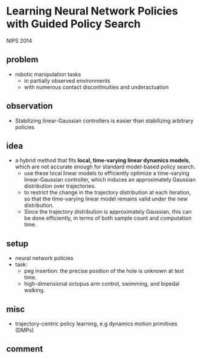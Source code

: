 # Learning Neural Network Policies with Guided Policy Search
NIPS 2014

## problem
* robotic manipulation tasks 
  * in partially observed environments 
  * with numerous contact discontinuities and underactuation

## observation
* Stabilizing linear-Gaussian controllers is easier than stabilizing arbitrary policies

## idea
* a hybrid method that fits **local, time-varying linear dynamics models**, which 
  are not accurate enough for standard model-based policy search. 
  * use these local linear models to efficiently optimize a time-varying linear-Gaussian controller, which 
    induces an approximately Gaussian distribution over trajectories. 
  * to restrict the change in the trajectory distribution at each iteration, so that 
    the time-varying linear model remains valid under the new distribution. 
  * Since the trajectory distribution is approximately Gaussian, this can be done efficiently, 
    in terms of both sample count and computation time.
 
## setup
* neural network policies
* task: 
  * peg insertion: the precise position of the hole is unknown at test time.  
  * high-dimensional octopus arm control, swimming, and bipedal walking.
  
## misc
* trajectory-centric policy learning, e.g dynamics motion primitives (DMPs)

## comment
